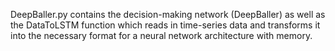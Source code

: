 DeepBaller.py contains the decision-making network (DeepBaller) as well as the DataToLSTM function which reads in time-series data and transforms it into the necessary format for a neural network architecture with memory.
